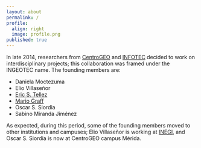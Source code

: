 ```yaml
---
layout: about
permalink: /
profile:
  align: right
  image: profile.png
published: true
---
```


In late 2014, researchers from [CentroGEO](http://www.centrogeo.org.mx) 
and [INFOTEC](http://infotec.mx) decided to work on interdisciplinary 
projects; this collaboration was framed under the INGEOTEC name. The founding 
members are:
- [<i class="ai ai-google-scholar-square"></i>](https://scholar.google.com/citations?user=SbtmwwsAAAAJ&hl=es&oi=ao) Daniela Moctezuma
- [<i class="ai ai-google-scholar-square"></i>](https://scholar.google.com.mx/citations?user=N144SCkAAAAJ&hl=es) Elio Villaseñor
- [<i class="ai ai-google-scholar-square"></i>](https://scholar.google.com/citations?user=6hmLQWsAAAAJ&hl=es&oi=ao) [Eric S. Tellez](https://sadit.github.io/) 
- [<i class="ai ai-google-scholar-square"></i>](https://scholar.google.com/citations?user=euNI6oEAAAAJ&hl=es) [Mario Graff](https://mgraffg.github.io/)
- [<i class="ai ai-google-scholar-square"></i>](https://scholar.google.com/citations?user=E3azxIkAAAAJ&hl=es&oi=sra) Oscar S. Siordia
- [<i class="ai ai-google-scholar-square"></i>](https://scholar.google.com/citations?user=KSlujd4AAAAJ&hl=es) Sabino Miranda Jiménez

As expected, during this period, some of the founding members moved to other institutions and campuses; Elio Villaseñor is working at [INEGI](https://inegi.org.mx/), and Oscar S. Siordia is now at CentroGEO campus Mérida.

